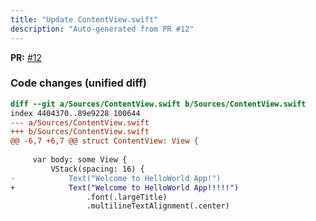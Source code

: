 ```yaml
---
title: "Update ContentView.swift"
description: "Auto-generated from PR #12"
---
```


**PR:** [#12](https://github.com/Rita-Tavares/Demo-HelloWorld/pull/12)

### Code changes (unified diff)
```diff
diff --git a/Sources/ContentView.swift b/Sources/ContentView.swift
index 4404370..89e9228 100644
--- a/Sources/ContentView.swift
+++ b/Sources/ContentView.swift
@@ -6,7 +6,7 @@ struct ContentView: View {
 
     var body: some View {
         VStack(spacing: 16) {
-            Text("Welcome to HelloWorld App!")
+            Text("Welcome to HelloWorld App!!!!!")
                 .font(.largeTitle)
                 .multilineTextAlignment(.center)
 
```

